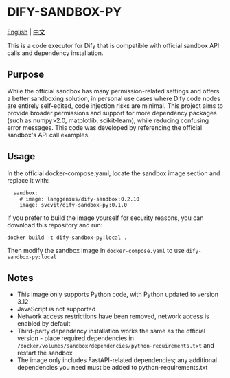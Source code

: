 # DIFY-SANDBOX-PY
[English](README.md) | [中文](README_CN.md)

This is a code executor for Dify that is compatible with official sandbox API calls and dependency installation.

## Purpose
While the official sandbox has many permission-related settings and offers a better sandboxing solution, in personal use cases where Dify code nodes are entirely self-edited, code injection risks are minimal. This project aims to provide broader permissions and support for more dependency packages (such as numpy>2.0, matplotlib, scikit-learn), while reducing confusing error messages. This code was developed by referencing the official sandbox's API call examples.

## Usage
In the official docker-compose.yaml, locate the sandbox image section and replace it with:
```
  sandbox:
    # image: langgenius/dify-sandbox:0.2.10
    image: svcvit/dify-sandbox-py:0.1.0
```

If you prefer to build the image yourself for security reasons, you can download this repository and run:
```
docker build -t dify-sandbox-py:local .
```
Then modify the sandbox image in `docker-compose.yaml` to use `dify-sandbox-py:local`

## Notes
- This image only supports Python code, with Python updated to version 3.12
- JavaScript is not supported
- Network access restrictions have been removed, network access is enabled by default
- Third-party dependency installation works the same as the official version - place required dependencies in `/docker/volumes/sandbox/dependencies/python-requirements.txt` and restart the sandbox
- The image only includes FastAPI-related dependencies; any additional dependencies you need must be added to python-requirements.txt